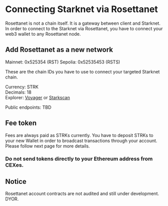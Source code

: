 # Connecting Starknet via Rosettanet

Rosettanet is not a chain itself. It is a gateway between client and Starknet. In order to connect to the Starknet via Rosettanet, you have to connect your web3 wallet to any Rosettanet node.

## Add Rosettanet as a new network

Mainnet: 0x525354 (RST)
Sepolia: 0x52535453 (RSTS)  

These are the chain IDs you have to use to connect your targeted Starknet chain.

Currency: STRK  
Decimals: 18    
Explorer: [Voyager](https://voyager.online/) or [Starkscan](https://starkscan.co/)

Public endpoints: TBD

## Fee token

Fees are always paid as STRKs currently. You have to deposit STRKs to your new Wallet in order to broadcast transactions through your account. Please follow next page for more details.

### Do not send tokens directly to your Ethereum address from CEXes.

## Notice

Rosettanet account contracts are not audited and still under development. DYOR.